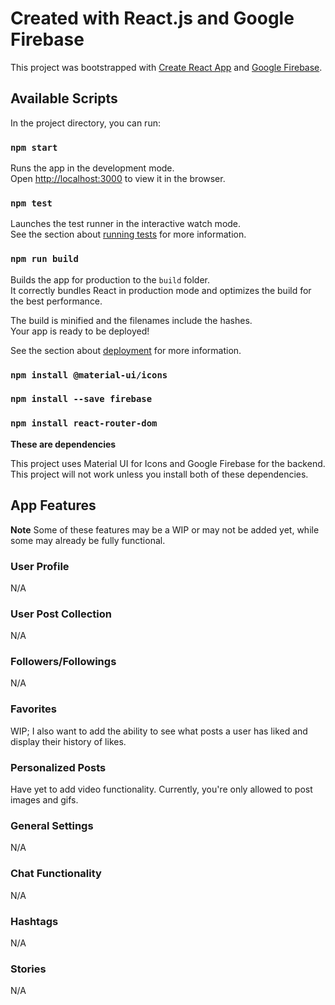 # Created with React.js and Google Firebase

This project was bootstrapped with [Create React App](https://github.com/facebook/create-react-app) and [Google Firebase](https://firebase.google.com/).


## Available Scripts

In the project directory, you can run:

### `npm start`

Runs the app in the development mode.\
Open [http://localhost:3000](http://localhost:3000) to view it in the browser.

### `npm test`

Launches the test runner in the interactive watch mode.\
See the section about [running tests](https://facebook.github.io/create-react-app/docs/running-tests) for more information.

### `npm run build`

Builds the app for production to the `build` folder.\
It correctly bundles React in production mode and optimizes the build for the best performance.

The build is minified and the filenames include the hashes.\
Your app is ready to be deployed!

See the section about [deployment](https://facebook.github.io/create-react-app/docs/deployment) for more information.

### `npm install @material-ui/icons`
### `npm install --save firebase`
### `npm install react-router-dom`

**These are dependencies** 

This project uses Material UI for Icons and Google Firebase for the backend. This project will not work unless you install both of these dependencies.

## App Features

**Note** Some of these features may be a WIP or may not be added yet, while some may already be fully functional.

### User Profile

N/A

### User Post Collection

N/A

### Followers/Followings

N/A

### Favorites

WIP; I also want to add the ability to see what posts a user has liked and display their history of likes.

### Personalized Posts

Have yet to add video functionality. Currently, you're only allowed to post images and gifs.

### General Settings

N/A

### Chat Functionality

N/A

### Hashtags

N/A

### Stories

N/A







